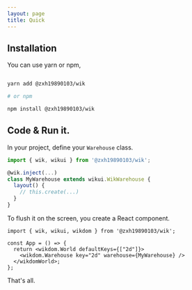 ```yaml
---
layout: page
title: Quick
---
```


## Installation


You can use yarn or npm,

```sh

yarn add @zxh19890103/wik

# or npm

npm install @zxh19890103/wik

```

## Code & Run it.

In your project, define your `Warehouse` class.

```ts
import { wik, wikui } from '@zxh19890103/wik';

@wik.inject(...)
class MyWarehouse extends wikui.WikWarehouse {
  layout() {
    // this.create(...)
  }
}
```

To flush it on the screen, you create a React component.

```tsx
import { wik, wikui, wikdom } from '@zxh19890103/wik';

const App = () => {
  return <wikdom.World defaultKeys={["2d"]}>
    <wikdom.Warehouse key="2d" warehouse={MyWarehouse} />
  </wikdomWorld>;
};
```

That's all.